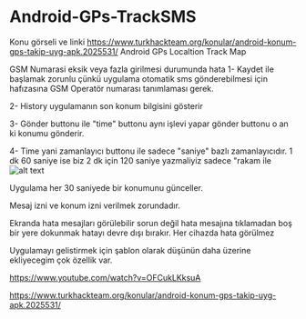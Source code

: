 # Android-GPs-TrackSMS
Konu görseli ve linki https://www.turkhackteam.org/konular/android-konum-gps-takip-uyg-apk.2025531/
Android GPs Localtion Track Map

GSM Numarasi eksik veya fazla girilmesi durumunda hata 
1- Kaydet ile başlamak zorunlu çünkü uygulama otomatik sms gönderebilmesi için hafızasına GSM Operatör numarası tanımlaması gerek.

2- History uygulamanın son konum bilgisini gösterir

3- Gönder buttonu ile "time" buttonu aynı işlevi yapar gönder buttonu o an ki konumu gönderir.

4- Time yani zamanlayıcı buttonu ile sadece "saniye" bazlı zamanlayıcıdır. 1 dk 60 saniye ise biz 2 dk için 120 saniye yazmaliyiz sadece "rakam ile
![alt text](https://i.hizliresim.com/8xuib3y.jpg)

Uygulama her 30 saniyede bir konumunu günceller.

Mesaj izni ve konum izni verilmek zorundadır.

Ekranda hata mesajları görülebilir sorun değil hata mesajına tıklamadan boş bir yere dokunmak hatayı devre dışı bırakır. Her cihazda hata görülmez

Uygulamayı gelistirmek için şablon olarak düşünün daha üzerine ekliyecegim çok özellik var.


https://www.youtube.com/watch?v=OFCukLKksuA 

https://www.turkhackteam.org/konular/android-konum-gps-takip-uyg-apk.2025531/

